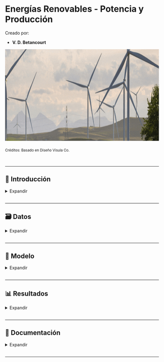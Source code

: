 # Energías Renovables - Potencia y Producción

Creado por:

*  **V. D. Betancourt**


<img src="https://github.com/vbleal/Energy/blob/main/zImag/Ban_Energy_Power.gif" width="1000" height="300">

<sub>Créditos: Basado en Diseño Visula Co.</sub>







<br>

---

## 📃 Introducción


<details>
<summary>Expandir </summary>

<br>


### 📄 Descripción

El presente proyecto pertenece al ámbito de las Energías Renovables, en particular, en datos de **Potencia Instalada y Producción de Energía** de una Empresa para 3 países donde se tiene presencia.



<br>

### 🎯 Objetivo

El principal objetivo de este análisis es comprender el desempeño operativo de la Empresa a lo largo del tiempo mediante el estudio de la **Potencia Instalada y Producción de Energía**, del **2016** al **2023**. Al profundizar en estos datos, se busca identificar patrones, tendencias y posibles anomalías que podrían influir en la toma de decisiones estratégicas de la empresa.

Posteriormente, el análisis pretende establecer una base sólida para el desarrollo de **modelos predictivos**. Estos modelos serán diseñados para **pronosticar futuros valores** de potencia instalada y producción basándose en los datos históricos disponibles. La capacidad de generar predicciones precisas permitirá a la empresa planificar con mayor efectividad sus inversiones, mantenimientos y estrategias de expansión en los mercados energéticos correspondientes.


  
</details>









<br>

---

## 🗃️ Datos


<details>
<summary>Expandir </summary>

<br>

El dataset **`'datos_potencia_prod.xlsx'`** es una recopilación propia basada en la información pública disponible de la Empresa y está conformado por los siguientes **5 campos**:

* **`"Fecha"`**: Fechas del cierre del año desde el 2016 hasta el 2023.

* **`"Empresa"`**: Corresponde al nombre de la "Empresa_1".

* **`"País"`**: Puede ser **`"España"`**, **`"Francia"`**, **`"Polonia"`**.

* **`"Potencia instalada (MW)"`**: Representa la capacidad máxima de producción de energía eléctrica que la empresa puede alcanzar en condiciones óptimas y sin restricciones mecánicas o de otro tipo. Este dato es crucial para evaluar la capacidad y el crecimiento potencial de la infraestructura energética de la empresa.

* **`"Producción (GWh)"`**: Indica la cantidad real de energía generada por la empresa en un año. Este valor es fundamental para analizar la eficiencia operativa de la empresa, así como la utilización efectiva de su capacidad instalada.





  
</details>













<br>

---

## 🧮 Modelo


<details>
<summary>Expandir </summary>

<br>

### 🔮 Modelo de Redes Neuronales para la Predicción de la Potencia Instalada y la Potencia
<br>

<img src="https://github.com/vbleal/Energy/blob/main/Power/Imag/Modelo_NN_Potencia_Prod.png" width="450" height="350">



  
</details>









<br>

---
##  📊 Resultados

<details>
<summary>Expandir </summary>

<br>



<details>
<summary>POTENCIA INSTALADA </summary>

<br>

### Evolución Anual de la Potencia Instalada

<br>

<img src="https://github.com/vbleal/Energy/blob/main/Power/Imag/Potencia_Barplot.png" width="1000" height="1100">



<br>
<br>


### Pairplot: Potencia-Producción

<br>
<img src="https://github.com/vbleal/Energy/blob/main/Power/Imag/Pairplot_Potencia_Prod.png" width="650" height="500">




<br>
<br>

### Gráficos KDE

#### Distribución de la Potencia Instalada (MW)

<br>
<img src="https://github.com/vbleal/Energy/blob/main/Power/Imag/Potencia_KDE.png" width="500" height="350">




<br>
<br>

### Lineplots

#### Tendencia de la Potencia Instalada y Producción por País

<br>
<img src="https://github.com/vbleal/Energy/blob/main/Power/Imag/Potencia_Lineplot_Hist.png" width="750" height="650">






<br>
<br>

### Heatmap

#### Correlaciones entre Potencia Instalada y Producción

<br>
<img src="https://github.com/vbleal/Energy/blob/main/Power/Imag/Heatmap_Potencia_Prod.png" width="650" height="550">


Una correlación de **`0.78`** entre dos variables, como en este caso entre **`"Potencia instalada (MW)"`** y **`"Producción (GWh)"`** sugiere que la relación es fuerte. Esto implica que los cambios en la potencia instalada pueden predecir de manera razonablemente fiable los cambios en la producción de energía.

Aunque una correlación de **`0.78`** es alta, *no es perfecta*. Esto significa que mientras que gran parte de la variabilidad en la producción de energía puede explicarse por cambios en la potencia instalada, hay *otros factores* que también podrían influir en la producción y que no están capturados solo por la potencia instalada.





</details>





<br>


<details>
<summary>PRODUCCIÓN </summary>

<br>

### Evolución Anual de la Producción por País

<br>

<img src="https://github.com/vbleal/Energy/blob/main/Power/Imag/Prod_Barplot.png" width="1000" height="1100">






<br>
<br>


### Gráficos KDE


#### Distribución de la Producción.

<br>
<img src="https://github.com/vbleal/Energy/blob/main/Power/Imag/Prod_KDE.png" width="500" height="350">





<br>
<br>

### Lineplots

#### Tendencia de la Potencia Instalada y Producción por País

<br>
<img src="https://github.com/vbleal/Energy/blob/main/Power/Imag/Prod_Lineplot_Hist.png" width="750" height="650">









</details>

<br>



<details>
<summary>PROYECCIONES </summary>

<br>


### 🔮 Predicciones 2024-2026 de la Potencia Instalada

#### Predicciones de la Potencia Instalada

<br>

<img src="https://github.com/vbleal/Energy/blob/main/Power/Imag/Potencia_Pred.png" width="700" height="450">


<br>
<br>

#### Histórico y Predicciones de la Potencia Instalada

<br>

<img src="https://github.com/vbleal/Energy/blob/main/Power/Imag/Potencia_Hist_Pred.png" width="500" height="350">




<br>
<br>


### 🔮 Predicciones 2024-2026 de la Producción

#### Predicciones de la Producción


<br>

<img src="https://github.com/vbleal/Energy/blob/main/Power/Imag/Prod_Pred.png" width="700" height="450">


<br>
<br>

#### Histórico y Predicciones de la Producción

<br>

<img src="https://github.com/vbleal/Energy/blob/main/Power/Imag/Prod_Hist_Pred.png" width="500" height="350">




</details>

  
</details>








<br>

---
## 💼 Documentación


<details>
<summary>Expandir </summary>

<br>

<details>
<summary>Reporte </summary>

<br>

*  [Reporte PDF con Código](https://github.com/vbleal/Energy/blob/main/Power/Doc/Energ%C3%ADas%20Renovables%20-%20Potencia%20y%20Producci%C3%B3n.pdf)

<br>





</details>

</details>
















<br>

---

